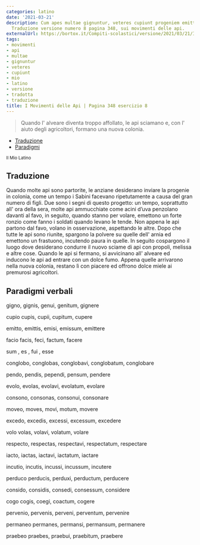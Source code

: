 ```yaml
---
categories: latino
date: '2021-03-21'
description: Cum apes multae gignuntur, veteres cupiunt progeniem emittere in coloniam.
  Traduzione versione numero 8 pagina 348, sui movimenti delle api.
externalUrl: https://bortox.it/Compiti-scolastici/versione/2021/03/21/I-movimenti-delle-api.html
tags:
- movimenti
- api
- multae
- gignuntur
- veteres
- cupiunt
- mio
- latino
- versione
- tradotta
- traduzione
title: I Movimenti delle Api | Pagina 348 esercizio 8
---
```


> Quando l' alveare diventa troppo affollato, le api sciamano e, con l' aiuto degli agricoltori, formano una nuova colonia.

- [Traduzione](#traduzione)
- [Paradigmi](#paradigmi)


<sub> Il Mio Latino </sub>

## Traduzione <a name="traduzione">

Quando molte api sono partorite, le anziane desiderano inviare la progenie in colonia, come un tempo i Sabini facevano ripetutamente a causa del gran numero di figli. Due sono i segni di questo progetto: un tempo, soprattutto all' ora della sera, molte api ammucchiate come acini d’uva penzolano davanti al favo, in seguito, quando stanno per volare, emettono un forte ronzio come fanno i soldati quando levano le tende. Non appena le api partono dal favo, volano in osservazione, aspettando le altre. Dopo che tutte le api sono riunite, spargono la polvere su quelle dell' arnia ed emettono un frastuono, incutendo paura in quelle. In seguito cospargono il luogo dove desiderano condurre il nuovo sciame di api con propoli, melissa e altre cose. Quando le api si fermano, si avvicinano all' alveare ed inducono le api ad entrare con un dolce fumo. Appena quelle arrivarono nella nuova colonia, restano lì con piacere ed offrono dolce miele ai premurosi agricoltori.

## Paradigmi verbali<a name="paradigmi">

gigno, gignis, genui, genitum, gignere

cupio cupis, cupii, cupitum, cupere

emitto, emittis, emisi, emissum, emittere

facio facis, feci, factum, facere

sum , es , fui , esse

conglobo, conglobas, conglobavi, conglobatum, conglobare

pendo, pendis, pependi, pensum, pendere

evolo, evolas, evolavi, evolatum, evolare

consono, consonas, consonui, consonare

moveo, moves, movi, motum, movere

excedo, excedis, excessi, excessum, excedere

volo volas, volavi, volatum, volare

respecto, respectas, respectavi, respectatum, respectare

iacto, iactas, iactavi, iactatum, iactare

incutio, incutis, incussi, incussum, incutere

perduco perducis, perduxi, perductum, perducere

consido, considis, consedi, consessum, considere

cogo cogis, coegi, coactum, cogere

pervenio, pervenis, perveni, perventum, pervenire

permaneo permanes, permansi, permansum, permanere

praebeo praebes, praebui, praebitum, praebere